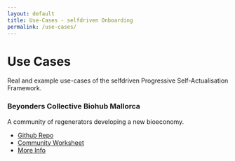 ```yaml
---
layout: default
title: Use-Cases - selfdriven Onboarding
permalink: /use-cases/
---
```


# Use Cases

Real and example use-cases of the selfdriven Progressive Self-Actualisation Framework.

### Beyonders Collective Biohub Mallorca

A community of regenerators developing a new bioeconomy.

- [Github Repo](/use-cases/biohub-mallorca/)
- [Community Worksheet](https://github.com/selfdriven-foundation/onboarding/blob/main/use-cases/beyonders-collective-biohub-mallorca/biohub-mallorca-selfdriven-onboarding-community-worksheet-1.pdf)
- [More Info](/use-cases/biohub-mallorca/)
